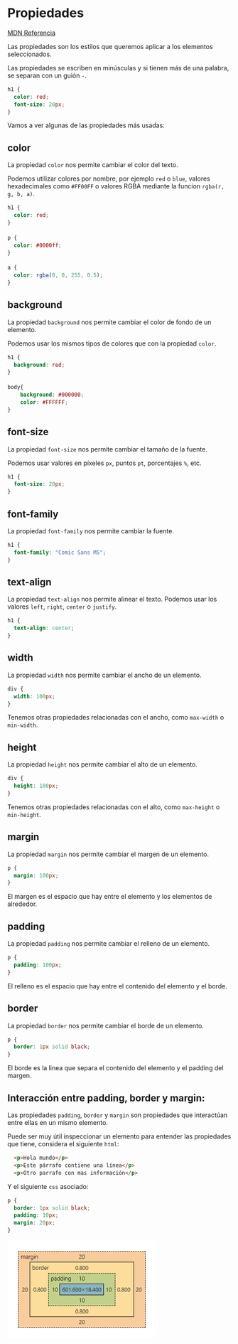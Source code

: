 # Propiedades

[MDN Referencia](https://developer.mozilla.org/en-US/docs/Web/CSS/Reference)

Las propiedades son los estilos que queremos aplicar a los elementos seleccionados.

Las propiedades se escriben en minúsculas y si tienen más de una palabra, se separan con un guión `-`.

```css
h1 {
  color: red;
  font-size: 20px;
}
```

Vamos a ver algunas de las propiedades más usadas:

## color

La propiedad `color` nos permite cambiar el color del texto.

Podemos utilizar colores por nombre, por ejemplo `red` o `blue`, valores hexadecimales como `#FF00FF` o valores RGBA mediante la funcion `rgba(r, g, b, a)`.

```css
h1 {
  color: red;
}

p {
  color: #0000ff;
}
    
a {
  color: rgba(0, 0, 255, 0.5);
}
```

## background

La propiedad `background` nos permite cambiar el color de fondo de un elemento.

Podemos usar los mismos tipos de colores que con la propiedad `color`.

```css
h1 {
  background: red;
}

body{
    background: #000000;
    color: #FFFFFF;
}
```

## font-size

La propiedad `font-size` nos permite cambiar el tamaño de la fuente.

Podemos usar valores en píxeles `px`, puntos `pt`, porcentajes `%`, etc.

```css
h1 {
  font-size: 20px;
}
```

## font-family

La propiedad `font-family` nos permite cambiar la fuente.

```css
h1 {
  font-family: "Comic Sans MS";
}
```

## text-align

La propiedad `text-align` nos permite alinear el texto.
Podemos usar los valores `left`, `right`, `center` o `justify`.

```css
h1 {
  text-align: center;
}
```

## width

La propiedad `width` nos permite cambiar el ancho de un elemento.

```css
div {
  width: 100px;
}
```

Tenemos otras propiedades relacionadas con el ancho, como `max-width` o `min-width`.

## height

La propiedad `height` nos permite cambiar el alto de un elemento.

```css
div {
  height: 100px;
}
```

Tenemos otras propiedades relacionadas con el alto, como `max-height` o `min-height`.

## margin

La propiedad `margin` nos permite cambiar el margen de un elemento.

```css
p {
  margin: 100px;
}
```

El margen es el espacio que hay entre el elemento y los elementos de alrededor.

## padding

La propiedad `padding` nos permite cambiar el relleno de un elemento.

```css
p {
  padding: 100px;
}
```

El relleno es el espacio que hay entre el contenido del elemento y el borde.

## border

La propiedad `border` nos permite cambiar el borde de un elemento.

```css
p {
  border: 1px solid black;
}
```

El borde es la linea que separa el contenido del elemento y el padding del margen.

## Interacción entre padding, border y margin:

Las propiedades `padding`, `border` y `margin` son propiedades que interactúan entre ellas en un mismo elemento.

Puede ser muy útil inspeccionar un elemento para entender las propiedades que tiene, considera el siguiente `html`:

```html
  <p>Hola mundo</p>
  <p>Este párrafo contiene una línea</p>
  <p>Otro parrafo con mas información</p>
```

Y el siguiente `css` asociado:

```css
p {
  border: 1px solid black;
  padding: 10px;
  margin: 20px;
}
```

![padding, border y margin](./images/border_margin_padding.png)
